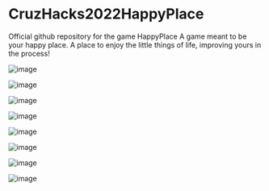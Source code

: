 # CruzHacks2022HappyPlace
Official github repository for the game HappyPlace
A game meant to be your happy place. A place to enjoy the little things of life, improving yours in the process!

![image](https://user-images.githubusercontent.com/38381290/149659096-e9871a90-5c95-43b0-bc5a-be2a74727b31.png)


![image](https://user-images.githubusercontent.com/38381290/149659116-4ce91608-1484-4ebc-8445-e7473785efeb.png)


![image](https://user-images.githubusercontent.com/38381290/149659124-bf2ee776-8172-43fe-aaf5-d9127d377f21.png)


![image](https://user-images.githubusercontent.com/38381290/149659125-b9ceeef2-3e94-4811-9466-96caec27df71.png)


![image](https://user-images.githubusercontent.com/38381290/149659128-61441d73-f163-47d9-805a-dfa6e37b67a9.png)


![image](https://user-images.githubusercontent.com/38381290/149659135-d7aa1df5-5477-42cd-ac0d-17aecbd88258.png)


![image](https://user-images.githubusercontent.com/38381290/149659142-36ada884-2eac-423f-9d38-6c0ca7e00282.png)


![image](https://user-images.githubusercontent.com/38381290/149659150-ec2a7fd4-d486-438c-9ef1-42f4393f52ea.png)



